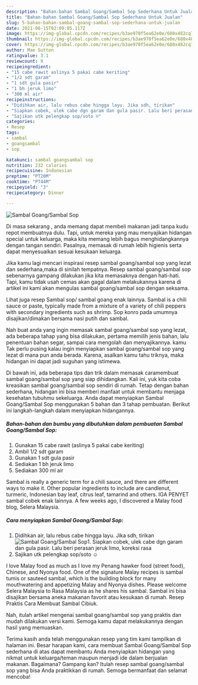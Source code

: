```yaml
---
description: "Bahan-bahan Sambal Goang/Sambal Sop Sederhana Untuk Jualan"
title: "Bahan-bahan Sambal Goang/Sambal Sop Sederhana Untuk Jualan"
slug: 5-bahan-bahan-sambal-goang-sambal-sop-sederhana-untuk-jualan
date: 2021-06-15T02:09:05.117Z
image: https://img-global.cpcdn.com/recipes/b3ae970f5ea62e0e/680x482cq70/sambal-goangsambal-sop-foto-resep-utama.jpg
thumbnail: https://img-global.cpcdn.com/recipes/b3ae970f5ea62e0e/680x482cq70/sambal-goangsambal-sop-foto-resep-utama.jpg
cover: https://img-global.cpcdn.com/recipes/b3ae970f5ea62e0e/680x482cq70/sambal-goangsambal-sop-foto-resep-utama.jpg
author: Mae Sutton
ratingvalue: 3.1
reviewcount: 9
recipeingredient:
- "15 cabe rawit aslinya 5 pakai cabe keriting"
- "1/2 sdt garam"
- "1 sdt gula pasir"
- "1 bh jeruk limo"
- "300 ml air"
recipeinstructions:
- "Didihkan air, lalu rebus cabe hingga layu. Jika sdh, tirikan"
- "Siapkan cobek, ulek cabe dgn garam dan gula pasir. Lalu beri perasan jeruk limo, koreksi rasa"
- "Sajikan utk pelengkap sop/soto ☺️"
categories:
- Resep
tags:
- sambal
- goangsambal
- sop

katakunci: sambal goangsambal sop 
nutrition: 232 calories
recipecuisine: Indonesian
preptime: "PT20M"
cooktime: "PT44M"
recipeyield: "3"
recipecategory: Dinner

---
```



![Sambal Goang/Sambal Sop](https://img-global.cpcdn.com/recipes/b3ae970f5ea62e0e/680x482cq70/sambal-goangsambal-sop-foto-resep-utama.jpg)

Di masa  sekarang , anda memang dapat membeli makanan jadi tanpa kudu repot membuatnya dulu. Tapi, untuk mereka yang mau menyajikan hidangan special untuk keluarga, maka kita memang lebih bagus menghidangkannya dengan tangan sendiri. Pasalnya, memasak di rumah lebih higienis serta dapat menyesuaikan sesuai kesukaan keluarga.

Jika kamu lagi mencari inspirasi resep sambal goang/sambal sop yang lezat dan sederhana,maka di sinilah tempatnya. Resep sambal goang/sambal sop  sebenarnya gampang dilakukan jika kita memasaknya dengan hati-hati. Tapi, kamu tidak usah cemas akan gagal dalam melakukannya 
karena di artikel ini kami akan mengulas sambal goang/sambal sop dengan seksama.  

Lihat juga resep Sambal sop/ sambal goang enak lainnya. Sambal is a chili sauce or paste, typically made from a mixture of a variety of chili peppers with secondary ingredients such as shrimp. Sop konro pada umumnya disajikan/dimakan bersama nasi putih dan sambal.

Nah buat anda yang ingin memasak sambal goang/sambal sop yang lezat, ada beberapa tahap yang bisa dilakukan, pertama memilih jenis bahan, lalu penentuan bahan segar, sampai cara mengolah dan menyajikannya. kamu Tak perlu pusing kalau ingin menyiapkan sambal goang/sambal sop yang lezat di mana pun anda berada. Karena, asalkan kamu  tahu triknya, maka hidangan ini dapat jadi suguhan yang istimewa.

Di bawah ini, ada beberapa tips dan trik dalam memasak caramembuat sambal goang/sambal sop yang siap dihidangkan. Kali ini, yuk kita coba kreasikan sambal goang/sambal sop sendiri di rumah. Tetap dengan bahan sederhana, hidangan ini bisa memberi manfaat untuk membantu menjaga kesehatan tubuhmu sekeluarga. Anda dapat menyiapkan Sambal Goang/Sambal Sop menggunakan 5 bahan dan 3 tahap pembuatan. Berikut ini langkah-langkah dalam menyiapkan hidangannya.

<!--inarticleads1-->

##### Bahan-bahan dan bumbu yang dibutuhkan dalam pembuatan Sambal Goang/Sambal Sop:

1. Gunakan 15 cabe rawit (aslinya 5 pakai cabe keriting)
1. Ambil 1/2 sdt garam
1. Gunakan 1 sdt gula pasir
1. Sediakan 1 bh jeruk limo
1. Sediakan 300 ml air


Sambal is really a generic term for a chili sauce, and there are different ways to make it. Other popular ingredients to include are candlenut, turmeric, Indonesian bay leaf, citrus leaf, tamarind and others. IGA PENYET sambal cobek enak lainnya. A few weeks ago, I discovered a Malay food blog, Selera Malaysia. 

<!--inarticleads2-->

##### Cara menyiapkan Sambal Goang/Sambal Sop:

1. Didihkan air, lalu rebus cabe hingga layu. Jika sdh, tirikan
<img src="https://img-global.cpcdn.com/steps/c14d8b4f659b7a51/160x128cq70/sambal-goangsambal-sop-langkah-memasak-1-foto.jpg" alt="Sambal Goang/Sambal Sop">1. Siapkan cobek, ulek cabe dgn garam dan gula pasir. Lalu beri perasan jeruk limo, koreksi rasa
1. Sajikan utk pelengkap sop/soto ☺️


I love Malay food as much as I love my Penang hawker food (street food), Chinese, and Nyonya food. One of the signature Malay recipes is sambal tumis or sauteed sambal, which is the building block for many mouthwatering and appetizing Malay and Nyonya dishes. Please welcome Selera Malaysia to Rasa Malaysia as he shares his sambal. Sambal ini bisa disajikan bersama aneka makanan favorit atau kesukaan di rumah. Resep Praktis Cara Membuat Sambal Cibiuk. 

Nah, itulah artikel mengenai  sambal goang/sambal sop  yang praktis dan mudah dilakukan versi kami. Semoga kamu dapat melakukannya dengan hasil yang memuaskan. 

Terima kasih anda telah menggunakan resep yang tim kami tampilkan di halaman ini. Besar harapan kami, cara membuat  Sambal Goang/Sambal Sop sederhana di atas dapat membantu Anda menyiapkan hidangan yang nikmat untuk keluarga/teman maupun menjadi ide dalam berjualan makanan. Bagaimana? Gampang kan? Itulah resep sambal goang/sambal sop yang bisa Anda praktikkan di rumah. Semoga bermanfaat dan selamat mencoba!

